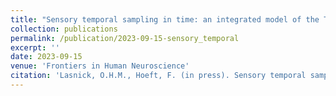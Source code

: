 ```yaml
---
title: "Sensory temporal sampling in time: an integrated model of the TSF and neural noise hypothesis as an etiological pathway for dyslexia."
collection: publications
permalink: /publication/2023-09-15-sensory_temporal
excerpt: ''
date: 2023-09-15
venue: 'Frontiers in Human Neuroscience'
citation: 'Lasnick, O.H.M., Hoeft, F. (in press). Sensory temporal sampling in time: an integrated model of the TSF and neural noise hypothesis as an etiological pathway for dyslexia. <i>Frontiers in human neuroscience</i>, 17, 1294941. https://doi.org/10.3389/fnhum.2023.1294941.'
---
```


